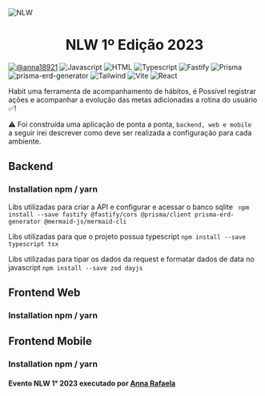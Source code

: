 <img  alt="NLW" src="https://user-images.githubusercontent.com/53823948/213724229-c411062f-e0d4-4a60-bb2b-4e7cedf241ca.png">


<h1 align="center"> NLW 1º Edição 2023</h1>

<a href="https://www.linkedin.com/in/anna18921/"><img src="https://img.shields.io/badge/LinkedIn-0077B5?logo=linkedin&logoColor=white" alt="@anna18921"></img></a>
<img src="https://img.shields.io/badge/JavaScript-F7DF1E?logo=javascript&logoColor=black" alt="Javascript"></img>
<img src="https://img.shields.io/badge/HTML5-E34F26?logo=html5&logoColor=white" alt="HTML"></img>
<img src="https://img.shields.io/badge/Typescript-0077B5?logo=typescript&logoColor=white" alt="Typescript"></img>
<img src="https://img.shields.io/npm/v/fastify.svg?style=flat&label=fastify" alt="Fastify"></img>
<img src="https://img.shields.io/npm/v/prisma.svg?style=flat&label=prisma" alt="Prisma"></img>
<img src="https://img.shields.io/npm/v/prisma-erd-generator.svg?style=flat&label=prisma-erd-generator" alt="prisma-erd-generator"></img>
<img src="https://img.shields.io/npm/v/tailwind.svg?style=flat&label=Tailwind" alt="Tailwind"></img>
<img src="https://img.shields.io/npm/v/vite.svg?style=flat&label=Vite" alt="Vite"></img>
<img src="https://img.shields.io/npm/v/react.svg?style=flat&label=React" alt="React"></img>

</p>

Habit uma ferramenta de acompanhamento de hábitos, é Possível registrar ações e acompanhar a evolução das metas adicionadas a rotina do usuário ✅!

⚠️ Foi construída uma aplicação de ponta a ponta, `backend, web e mobile ` a seguir irei descrever como deve ser realizada a configuração para cada ambiente.

## Backend

### Installation npm / yarn

Libs utilizadas para criar a API e configurar e acessar o banco sqlite
``` npm install --save fastify @fastify/cors @prisma/client prisma-erd-generator @mermaid-js/mermaid-cli```

Libs utilizadas para que o projeto possua typescript 
``` npm install --save typescript tsx  ```

Libs utilizadas para tipar os dados da request e formatar dados de data no javascript
``` npm install --save zod dayjs ```


## Frontend Web

### Installation npm / yarn

## Frontend Mobile

### Installation npm / yarn


<h4> Evento NLW 1° 2023 executado por <a href="https://www.linkedin.com/in/anna18921/">Anna Rafaela</a></h4> 

